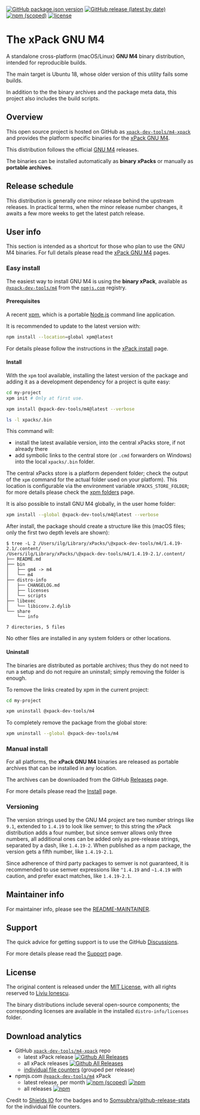 
[![GitHub package.json version](https://img.shields.io/github/package-json/v/xpack-dev-tools/m4-xpack)](https://github.com/xpack-dev-tools/m4-xpack/blob/xpack/package.json)
[![GitHub release (latest by date)](https://img.shields.io/github/v/release/xpack-dev-tools/m4-xpack)](https://github.com/xpack-dev-tools/m4-xpack/releases/)
[![npm (scoped)](https://img.shields.io/npm/v/@xpack-dev-tools/m4.svg?color=blue)](https://www.npmjs.com/package/@xpack-dev-tools/m4/)
[![license](https://img.shields.io/github/license/xpack-dev-tools/m4-xpack)](https://github.com/xpack-dev-tools/m4-xpack/blob/xpack/LICENSE)

# The xPack GNU M4

A standalone cross-platform (macOS/Linux) **GNU M4**
binary distribution, intended for reproducible builds.

The main target is Ubuntu 18, whose older version of this utility
fails some builds.

In addition to the the binary archives and the package meta data,
this project also includes the build scripts.

## Overview

This open source project is hosted on GitHub as
[`xpack-dev-tools/m4-xpack`](https://github.com/xpack-dev-tools/m4-xpack)
and provides the platform specific binaries for the
[xPack GNU M4](https://xpack.github.io/m4/).

This distribution follows the official
[GNU M4](https://www.gnu.org/software/m4/) releases.

The binaries can be installed automatically as **binary xPacks** or manually as
**portable archives**.

## Release schedule

This distribution is generally one minor release behind the upstream releases.
In practical terms, when the minor release number changes, it awaits a few
more weeks to get the latest patch release.

## User info

This section is intended as a shortcut for those who plan
to use the GNU M4 binaries. For full details please read the
[xPack GNU M4](https://xpack.github.io/m4/) pages.

### Easy install

The easiest way to install GNU M4 is using the **binary xPack**, available as
[`@xpack-dev-tools/m4`](https://www.npmjs.com/package/@xpack-dev-tools/m4)
from the [`npmjs.com`](https://www.npmjs.com) registry.

#### Prerequisites

A recent [xpm](https://xpack.github.io/xpm/),
which is a portable [Node.js](https://nodejs.org/) command line application.

It is recommended to update to the latest version with:

```sh
npm install --location=global xpm@latest
```

For details please follow the instructions in the
[xPack install](https://xpack.github.io/install/) page.

#### Install

With the `xpm` tool available, installing
the latest version of the package and adding it as
a development dependency for a project is quite easy:

```sh
cd my-project
xpm init # Only at first use.

xpm install @xpack-dev-tools/m4@latest --verbose

ls -l xpacks/.bin
```

This command will:

- install the latest available version,
into the central xPacks store, if not already there
- add symbolic links to the central store
(or `.cmd` forwarders on Windows) into
the local `xpacks/.bin` folder.

The central xPacks store is a platform dependent
folder; check the output of the `xpm` command for the actual
folder used on your platform).
This location is configurable via the environment variable
`XPACKS_STORE_FOLDER`; for more details please check the
[xpm folders](https://xpack.github.io/xpm/folders/) page.

It is also possible to install GNU M4 globally, in the user home folder:

```sh
xpm install --global @xpack-dev-tools/m4@latest --verbose
```

After install, the package should create a structure like this (macOS files;
only the first two depth levels are shown):

```console
$ tree -L 2 /Users/ilg/Library/xPacks/\@xpack-dev-tools/m4/1.4.19-2.1/.content/
/Users/ilg/Library/xPacks/\@xpack-dev-tools/m4/1.4.19-2.1/.content/
├── README.md
├── bin
│   ├── gm4 -> m4
│   └── m4
├── distro-info
│   ├── CHANGELOG.md
│   ├── licenses
│   └── scripts
├── libexec
│   └── libiconv.2.dylib
└── share
    └── info

7 directories, 5 files
```

No other files are installed in any system folders or other locations.

#### Uninstall

The binaries are distributed as portable archives; thus they do not need
to run a setup and do not require an uninstall; simply removing the
folder is enough.

To remove the links created by xpm in the current project:

```sh
cd my-project

xpm uninstall @xpack-dev-tools/m4
```

To completely remove the package from the global store:

```sh
xpm uninstall --global @xpack-dev-tools/m4
```

### Manual install

For all platforms, the **xPack GNU M4**
binaries are released as portable
archives that can be installed in any location.

The archives can be downloaded from the
GitHub [Releases](https://github.com/xpack-dev-tools/m4-xpack/releases/)
page.

For more details please read the
[Install](https://xpack.github.io/m4/install/) page.

### Versioning

The version strings used by the GNU M4 project are two number strings
like `9.1`, extended to `1.4.19` to look like semver;
to this string the xPack distribution adds a four number,
but since semver allows only three numbers, all additional ones can
be added only as pre-release strings, separated by a dash,
like `1.4.19-2`. When published as a npm package, the version gets
a fifth number, like `1.4.19-2.1`.

Since adherence of third party packages to semver is not guaranteed,
it is recommended to use semver expressions like `^1.4.19` and `~1.4.19`
with caution, and prefer exact matches, like `1.4.19-2.1`.

## Maintainer info

For maintainer info, please see the
[README-MAINTAINER](https://github.com/xpack-dev-tools/m4-xpack/blob/xpack/README-MAINTAINER.md).

## Support

The quick advice for getting support is to use the GitHub
[Discussions](https://github.com/xpack-dev-tools/m4-xpack/discussions/).

For more details please read the
[Support](https://xpack.github.io/m4/support/) page.

## License

The original content is released under the
[MIT License](https://opensource.org/licenses/MIT), with all rights
reserved to [Liviu Ionescu](https://github.com/ilg-ul/).

The binary distributions include several open-source components; the
corresponding licenses are available in the installed
`distro-info/licenses` folder.

## Download analytics

- GitHub [`xpack-dev-tools/m4-xpack`](https://github.com/xpack-dev-tools/m4-xpack/) repo
  - latest xPack release
[![Github All Releases](https://img.shields.io/github/downloads/xpack-dev-tools/m4-xpack/latest/total.svg)](https://github.com/xpack-dev-tools/m4-xpack/releases/)
  - all xPack releases [![Github All Releases](https://img.shields.io/github/downloads/xpack-dev-tools/m4-xpack/total.svg)](https://github.com/xpack-dev-tools/m4-xpack/releases/)
  - [individual file counters](https://somsubhra.github.io/github-release-stats/?username=xpack-dev-tools&repository=m4-xpack) (grouped per release)
- npmjs.com [`@xpack-dev-tools/m4`](https://www.npmjs.com/package/@xpack-dev-tools/m4/) xPack
  - latest release, per month
[![npm (scoped)](https://img.shields.io/npm/v/@xpack-dev-tools/m4.svg)](https://www.npmjs.com/package/@xpack-dev-tools/m4/)
[![npm](https://img.shields.io/npm/dm/@xpack-dev-tools/m4.svg)](https://www.npmjs.com/package/@xpack-dev-tools/m4/)
  - all releases [![npm](https://img.shields.io/npm/dt/@xpack-dev-tools/m4.svg)](https://www.npmjs.com/package/@xpack-dev-tools/m4/)

Credit to [Shields IO](https://shields.io) for the badges and to
[Somsubhra/github-release-stats](https://github.com/Somsubhra/github-release-stats)
for the individual file counters.
